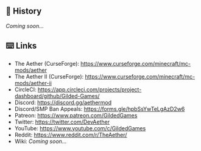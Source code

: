 ## :scroll: History
*Coming soon...*

## :keyboard: Links
* The Aether (CurseForge): https://www.curseforge.com/minecraft/mc-mods/aether
* The Aether II (CurseForge): https://www.curseforge.com/minecraft/mc-mods/aether-ii
* CircleCI: https://app.circleci.com/projects/project-dashboard/github/Gilded-Games/
* Discord: https://discord.gg/aethermod
* Discord/SMP Ban Appeals: https://forms.gle/hpbSsYwTeLgAzD2w6
* Patreon: https://www.patreon.com/GildedGames
* Twitter: https://twitter.com/DevAether
* YouTube: https://www.youtube.com/c/GildedGames
* Reddit: https://www.reddit.com/r/TheAether/
* Wiki: *Coming soon...*
